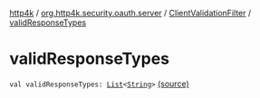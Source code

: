 [http4k](../../index.md) / [org.http4k.security.oauth.server](../index.md) / [ClientValidationFilter](index.md) / [validResponseTypes](./valid-response-types.md)

# validResponseTypes

`val validResponseTypes: `[`List`](https://kotlinlang.org/api/latest/jvm/stdlib/kotlin.collections/-list/index.html)`<`[`String`](https://kotlinlang.org/api/latest/jvm/stdlib/kotlin/-string/index.html)`>` [(source)](https://github.com/http4k/http4k/blob/master/http4k-security-oauth/src/main/kotlin/org/http4k/security/oauth/server/ClientValidationFilter.kt#L34)